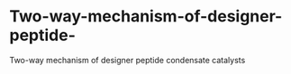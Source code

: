 # Two-way-mechanism-of-designer-peptide-
Two-way mechanism of designer peptide condensate catalysts

